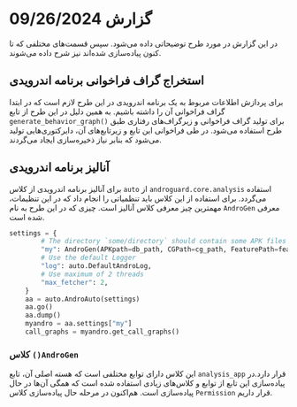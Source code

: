 # گزارش 09/26/2024
در این گزارش در مورد طرح توضیحاتی داده می‌شود. سپس قسمت‌های مختلفی که تا کنون پیاده‌سازی شده‌اند نیز شرح داده می‌شوند.

## استخراج گراف فراخوانی برنامه اندرویدی
برای پردازش اطلاعات مربوط به یک برنامه اندرویدی در این طرح لازم است که در ابتدا گراف فراخوانی آن را داشته باشیم. به همین دلیل در این طرح از تابع `generate_behavior_graph()` برای تولید گراف‌ فراخوانی و زیرگراف‌های رفتاری طبق طرح استفاده می‌شود.
در طی فراخوانی این تابع و زیرتابع‌های آن، دایرکتوری‌هایی تولید می‌شود که بنابر نیاز ذخیره‌سازی ایجاد می‌گردند.

## آنالیز برنامه اندرویدی
برای آنالیز برنامه اندرویدی از کلاس `auto` از `androguard.core.analysis` استفاده می‌گردد. برای استفاده از این کلاس باید تنظمیاتی را انجام داد که در این تنظیمات، مهمترین چیز معرفی کلاس آنالیز است. چیزی که در این طرح به نام `AndroGen` معرفی شده است.
```Python
settings = {
        # The directory `some/directory` should contain some APK files
        "my": AndroGen(APKpath=db_path, CGPath=cg_path, FeaturePath=feature_path, deepth=deepth),  # apkfile
        # Use the default Logger
        "log": auto.DefaultAndroLog,
        # Use maximum of 2 threads
        "max_fetcher": 2,
    }
    aa = auto.AndroAuto(settings)
    aa.go()
    aa.dump()
    myandro = aa.settings["my"]
    call_graphs = myandro.get_call_graphs()
```

### کلاس `()AndroGen`
این کلاس دارای توابع مختلفی است که هسته اصلی آن، تابع `analysis_app` قرار دارد.در پیاده‌سازی این تابع از توابع و کلاس‌های زیادی استفاده شده است که همگی آن‌ها در حال پیاده‌سازی است. هم‌اکنون در مرحله حال پیاده‌سازی کلاس `Permission` قرار داریم.
